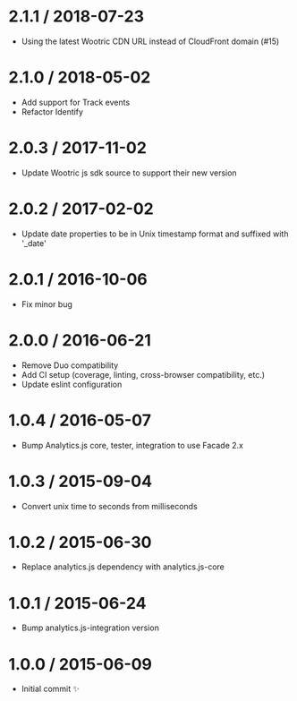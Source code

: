 
2.1.1 / 2018-07-23
==================

  * Using the latest Wootric CDN URL instead of CloudFront domain (#15)

2.1.0 / 2018-05-02
==================

  * Add support for Track events
  * Refactor Identify

2.0.3 / 2017-11-02
==================

  * Update Wootric js sdk source to support their new version

2.0.2 / 2017-02-02
==================

  * Update date properties to be in Unix timestamp format and suffixed with '_date'

2.0.1 / 2016-10-06
==================

  * Fix minor bug 

2.0.0 / 2016-06-21
==================

  * Remove Duo compatibility
  * Add CI setup (coverage, linting, cross-browser compatibility, etc.)
  * Update eslint configuration

1.0.4 / 2016-05-07
==================

  * Bump Analytics.js core, tester, integration to use Facade 2.x

1.0.3 / 2015-09-04
==================

  * Convert unix time to seconds from milliseconds

1.0.2 / 2015-06-30
==================

  * Replace analytics.js dependency with analytics.js-core

1.0.1 / 2015-06-24
==================

  * Bump analytics.js-integration version

1.0.0 / 2015-06-09
==================

  * Initial commit :sparkles:
